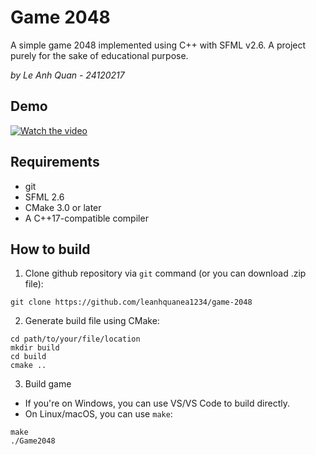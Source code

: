 # Game 2048

A simple game 2048 implemented using C++ with SFML v2.6. A project purely for the sake of educational purpose.

*by Le Anh Quan - 24120217*

## Demo

[![Watch the video](https://img.youtube.com/vi/ejB1lSIpuds/default.jpg)](https://youtu.be/ejB1lSIpuds)

## Requirements
- git
- SFML 2.6
- CMake 3.0 or later
- A C++17-compatible compiler

## How to build

1. Clone github repository via `git` command (or you can download .zip file):
```
git clone https://github.com/leanhquanea1234/game-2048
```

2. Generate build file using CMake:
```
cd path/to/your/file/location
mkdir build
cd build
cmake ..
```

3. Build game
- If you're on Windows, you can use VS/VS Code to build directly.
- On Linux/macOS, you can use `make`:
```
make
./Game2048
```
